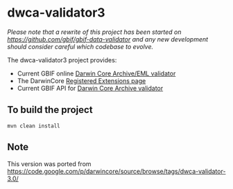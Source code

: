 # dwca-validator3

*Please note that a rewrite of this project has been started on https://github.com/gbif/gbif-data-validator and any new development should consider careful which codebase to evolve.*

The dwca-validator3 project provides:
 * Current GBIF online [Darwin Core Archive/EML validator](http://tools.gbif.org/dwca-validator/)
 * The DarwinCore [Registered Extensions page](http://tools.gbif.org/dwca-validator/extensions.do)
 * Current GBIF API for [Darwin Core Archive validator](http://tools.gbif.org/dwca-validator/api.do)

## To build the project
```
mvn clean install
```

## Note
This version was ported from https://code.google.com/p/darwincore/source/browse/tags/dwca-validator-3.0/
